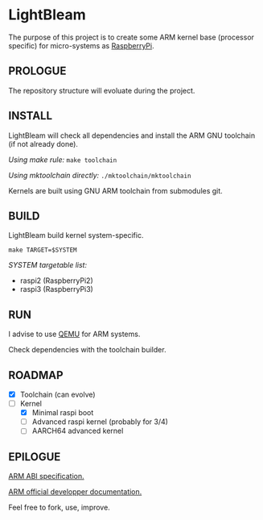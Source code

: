 # LightBleam

The purpose of this project is to create some ARM kernel base (processor specific) for micro-systems as [RaspberryPi](https://fr.wikipedia.org/wiki/Raspberry_Pi).

## PROLOGUE

The repository structure will evoluate during the project.

## INSTALL

LightBleam will check all dependencies and install the ARM GNU toolchain (if not already done).

_Using make rule:_ `make toolchain`

_Using mktoolchain directly:_ `./mktoolchain/mktoolchain`

Kernels are built using GNU ARM toolchain from submodules git.

## BUILD

LightBleam build kernel system-specific.

`make TARGET=$SYSTEM`

*SYSTEM targetable list:*
  - raspi2 (RaspberryPi2)
  - raspi3 (RaspberryPi3)

## RUN

I advise to use [QEMU](https://www.qemu.org/docs/master/qemu-doc.html) for ARM systems.

Check dependencies with the toolchain builder.

## ROADMAP

- [X] Toolchain (can evolve)
- [ ] Kernel
  - [X] Minimal raspi boot
  - [ ] Advanced raspi kernel (probably for 3/4)
  - [ ] AARCH64 advanced kernel

## EPILOGUE

[ARM ABI specification.](http://infocenter.arm.com/help/index.jsp?topic=/com.arm.doc.ihi0042f/index.html)

[ARM official developper documentation.](https://developer.arm.com/docs)

Feel free to fork, use, improve.